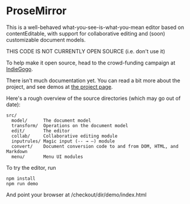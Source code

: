 # ProseMirror

This is a well-behaved what-you-see-is-what-you-mean editor based on
contentEditable, with support for collaborative editing and (soon)
customizable document models.

THIS CODE IS NOT CURRENTLY OPEN SOURCE (i.e. don't use it)

To help make it open source, head to the crowd-funding campaign at
[IndieGogo](https://www.indiegogo.com/projects/prosemirror/).

There isn't much documentation yet. You can read a bit more about the
project, and see demos at [the project page](http://prosemirror.net).

Here's a rough overview of the source directories (which may go out of
date):

```
src/
  model/      The document model
  transform/  Operations on the document model
  edit/       The editor
  collab/     Collaborative editing module
  inputrules/ Magic input (-- → —) module
  convert/    Document conversion code to and from DOM, HTML, and Markdown
  menu/       Menu UI modules
```

To try the editor, run

```
npm install
npm run demo
```

And point your browser at /checkout/dir/demo/index.html
